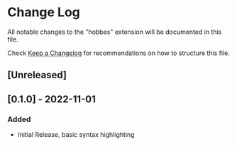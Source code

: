 # Change Log

All notable changes to the "hobbes" extension will be documented in this file.

Check [Keep a Changelog](http://keepachangelog.com/) for recommendations on how to structure this file.

## [Unreleased]

## [0.1.0] - 2022-11-01

### Added

- Initial Release, basic syntax highlighting
